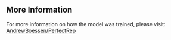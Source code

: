 ## More Information
For more information on how the model was trained, please visit: [AndrewBoessen/PerfectRep](https://github.com/AndrewBoessen/PerfectRep)
